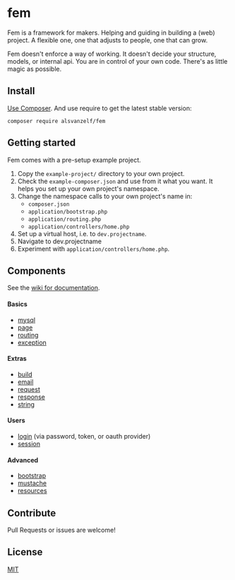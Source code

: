 # fem

Fem is a framework for makers.
Helping and guiding in building a (web) project.
A flexible one, one that adjusts to people, one that can grow.

Fem doesn't enforce a way of working.
It doesn't decide your structure, models, or internal api.
You are in control of your own code.
There's as little magic as possible.


## Install

[Use Composer](http://getcomposer.org/). And use require to get the latest stable version:

```
composer require alsvanzelf/fem
```


## Getting started

Fem comes with a pre-setup example project.

1. Copy the `example-project/` directory to your own project.
2. Check the `example-composer.json` and use from it what you want.
   It helps you set up your own project's namespace.
3. Change the namespace calls to your own project's name in:
   - `composer.json`
   - `application/bootstrap.php`
   - `application/routing.php`
   - `application/controllers/home.php`
4. Set up a virtual host, i.e. to `dev.projectname`.
5. Navigate to dev.projectname
6. Experiment with `application/controllers/home.php`.


## Components

See the [wiki for documentation](https://github.com/lode/fem/wiki).

#### Basics

- [mysql](mysql)
- [page](page)
- [routing](routing)
- [exception](exception)

#### Extras

- [build](build)
- [email](email)
- [request](request)
- [response](response)
- [string](string)

#### Users

- [login](login) (via password, token, or oauth provider)
- [session](session)

#### Advanced

- [bootstrap](bootstrap)
- [mustache](mustache)
- [resources](resources)


## Contribute

Pull Requests or issues are welcome!


## License

[MIT](/LICENSE)
